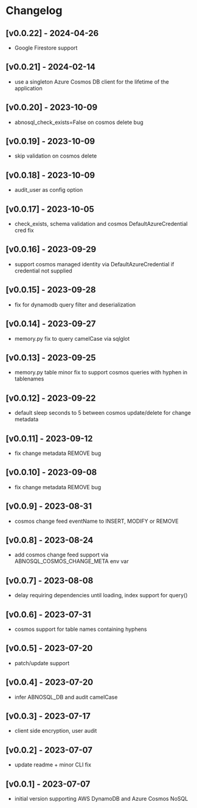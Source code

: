 Changelog
=========

## [v0.0.22] - 2024-04-26
- Google Firestore support

## [v0.0.21] - 2024-02-14
- use a singleton Azure Cosmos DB client for the lifetime of the application

## [v0.0.20] - 2023-10-09
- abnosql_check_exists=False on cosmos delete bug

## [v0.0.19] - 2023-10-09
- skip validation on cosmos delete

## [v0.0.18] - 2023-10-09
- audit_user as config option

## [v0.0.17] - 2023-10-05
- check_exists, schema validation and cosmos DefaultAzureCredential cred fix
  
## [v0.0.16] - 2023-09-29
- support cosmos managed identity via DefaultAzureCredential if credential not supplied

## [v0.0.15] - 2023-09-28
- fix for dynamodb query filter and deserialization

## [v0.0.14] - 2023-09-27
- memory.py fix to query camelCase via sqlglot

## [v0.0.13] - 2023-09-25
- memory.py table minor fix to support cosmos queries with hyphen in tablenames
  
## [v0.0.12] - 2023-09-22
- default sleep seconds to 5 between cosmos update/delete for change metadata

## [v0.0.11] - 2023-09-12
- fix change metadata REMOVE bug
  
## [v0.0.10] - 2023-09-08
- fix change metadata REMOVE bug

## [v0.0.9] - 2023-08-31

- cosmos change feed eventName to INSERT, MODIFY or REMOVE

## [v0.0.8] - 2023-08-24

- add cosmos change feed support via ABNOSQL_COSMOS_CHANGE_META env var

## [v0.0.7] - 2023-08-08

- delay requiring dependencies until loading, index support for query()

## [v0.0.6] - 2023-07-31

- cosmos support for table names containing hyphens

## [v0.0.5] - 2023-07-20

- patch/update support

## [v0.0.4] - 2023-07-20

- infer ABNOSQL_DB and audit camelCase

## [v0.0.3] - 2023-07-17

- client side encryption, user audit

## [v0.0.2] - 2023-07-07

- update readme + minor CLI fix

## [v0.0.1] - 2023-07-07

- initial version supporting AWS DynamoDB and Azure Cosmos NoSQL
